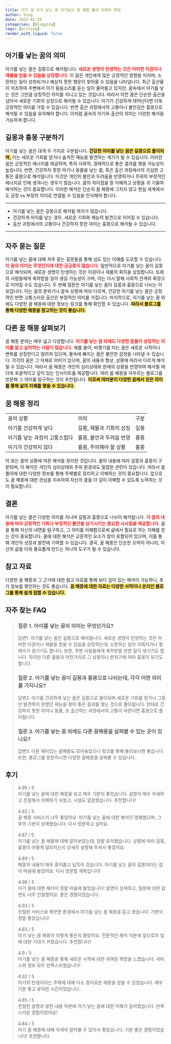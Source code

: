 ```yaml
---
title: 아기 꿈 아기 낳는 꿈 아기보는 꿈 해몽 풀이 미래의 희망
author: bing
date: 2025-01-25
categories: [Blogging]
tags: [writing]
render_with_liquid: false
---
```



<h2 id='아기를낳는꿈의의미'>아기를 낳는 꿈의 의미</h2>

<p>아기를 낳는 꿈은 길몽으로 해석됩니다. <b><span style="color: #ee2323;">새로운 생명이 탄생하는 것은 어떠한 이권이나 재물을 얻을 수 있음을 상징합니다.</span></b> 이 꿈은 개인에게 많은 긍정적인 영향을 미치며, 소망하는 일이 성취되거나 예상치 못한 행운이 찾아올 수 있음을 나타냅니다. 최근 출산율이 저조하여 주변에서 아기 울음소리를 듣는 일이 줄어들고 있지만, 꿈속에서 아기를 낳는 것은 그만큼 상징적인 의미를 지니고 있는 것입니다. 따라서 이런 꿈은 단순한 출산을 넘어서 새로운 기회의 상징으로 해석될 수 있습니다. 아기가 건강하게 태어난다면 더욱 긍정적인 의미를 가질 수 있습니다. 반면 출산 과정에서의 고통이나 불안감은 흉몽으로 해석될 수 있음을 유의해야 합니다. 이처럼 꿈속의 아기와 출산의 의미는 다양한 해석을 가능하게 합니다.</p>

<h2 id='길몽과흉몽구분하기'>길몽과 흉몽 구분하기</h2>

<p>아기를 낳는 꿈은 대개 두 가지로 구분됩니다. <b><span style="background-color: #ffe066;">건강한 아이를 낳는 꿈은 길몽으로 풀이되며,</span></b> 이는 새로운 기회를 얻거나 숨겨진 재능을 발견하는 계기가 될 수 있습니다. 이러한 꿈은 긍정적인 에너지를 제공하며, 특히 사회적, 경제적으로 좋은 결과를 맺을 가능성이 높습니다. 반면, 건강하지 못한 아기나 동물을 낳는 꿈, 혹은 출산 과정에서의 극심한 고통은 흉몽으로 해석됩니다. 이것은 개인의 불안과 두려움을 반영하거나 주위의 부정적인 에너지로 인해 생겨나는 경우가 많습니다. 꿈의 차이점을 잘 이해하고 상황을 귀 기울여 해석하는 것이 중요합니다. 이러한 해석은 단순히 꿈 해몽에 그치지 않고 현실 세계에서도 긍정 vs 부정의 의미로 연결될 수 있음을 인식해야 합니다.</p>

<hr />

<ul>
    <li>아기를 낳는 꿈은 길몽으로 해석될 여지가 많습니다.</li>
    <li>건강하게 아이를 낳는 경우, 새로운 기회와 재능의 발견으로 이어질 수 있습니다.</li>
    <li>출산 과정에서의 고통이나 건강하지 못한 아이는 흉몽으로 해석될 수 있습니다.</li>
</ul>

<hr />

<h2 id='자주묻는질문'>자주 묻는 질문</h2>

<p>아기를 낳는 꿈에 대해 자주 묻는 질문들을 통해 심도 있는 이해를 도모할 수 있습니다. <b><span style="color: #ee2323;">이 꿈의 의미는 무엇인지에 대한 궁금증이 많습니다.</span></b> 일반적으로 아기를 낳는 꿈이 길몽으로 해석되며, 새로운 생명이 탄생하는 것은 이권이나 재물의 획득을 상징합니다. 또래의 사람들에게 축하받을 일이 생길 가능성이 크며, 이는 다시 말해 사회적 관계의 확장으로 이어질 수도 있습니다. 두 번째 질문은 아기를 낳는 꿈이 길몽과 흉몽으로 나뉘는 이유입니다. 이는 꿈의 분위기나 꿈속 상황에 따라 다르며, 건강한 아기를 낳는 꿈은 긍정적인 반면 고통스러운 출산은 부정적인 의미를 가집니다. 마지막으로, 아기를 낳는 꿈 외에도 다양한 꿈 해몽에 대한 정보는 링크를 통해 확인할 수 있습니다. <b><span style="background-color: #ffe066;">따라서 블로그를 통해 다양한 해몽을 참고하는 것이 좋습니다.</span></b> </p>

<h2 id='다른꿈해몽살펴보기'>다른 꿈 해몽 살펴보기</h2>

<p>꿈 해몽 분야는 매우 넓고 다양합니다. <b><span style="color: #ee2323;">아기를 낳는 꿈 외에도 다양한 꿈들이 상징하는 의미를 알고 싶어하는 사람이 많습니다.</span></b> 예를 들어, 비행기를 타는 꿈은 새로운 시작이나 변화를 상징한다고 알려져 있으며, 물속에 빠지는 꿈은 불안한 감정을 나타낼 수 있습니다. 각각의 꿈은 그 자체로 의미가 있으며, 꿈의 내용과 형상, 상황에 따라서 다르게 해석될 수 있습니다. 따라서 꿈 해몽은 개인의 심리상태와 현재의 상황을 반영하여 해석될 때 더욱 포괄적이고 깊이 있는 인사이트를 제공합니다. 여러 꿈 해몽을 아우르는 블로그를 방문해 그 의미를 탐구하는 것이 추천됩니다. <b><span style="background-color: #ffe066;">이로써 여러분이 다양한 꿈에서 얻은 의미를 통해 삶의 지혜를 쌓을 수 있습니다.</span></b></p>

<h2 id='꿈해몽정리'>꿈 해몽 정리</h2>

<table>
    <tr>
        <td>꿈의 상황</td>
        <td>의미</td>
        <td>구분</td>
    </tr>
    <tr>
        <td>아기를 건강하게 낳다</td>
        <td>길몽, 재물과 기회의 상징</td>
        <td>길몽</td>
    </tr>
    <tr>
        <td>아기를 낳는 과정이 고통스럽다</td>
        <td>흉몽, 불안과 두려움 반영</td>
        <td>흉몽</td>
    </tr>
    <tr>
        <td>아기가 건강하지 않다</td>
        <td>흉몽, 주의해야 할 상황</td>
        <td>흉몽</td>
    </tr>
</table>

<p>이 표는 꿈의 상황에 따른 해석을 정리한 것입니다. 꿈의 내용에 따라 길몽과 흉몽이 구분되며, 이 해석은 개인의 심리상태와 주위 환경과도 밀접한 관련이 있습니다. 따라서 꿈 풀이에 대한 다양한 정보를 통해 주제별로 정리하고 이해하는 것이 중요합니다. 앞으로도 꿈 해몽에 대한 관심을 지속하여 자신의 꿈을 더 깊이 이해할 수 있도록 노력하는 것이 필요합니다.</p>

<h2 id='결론'>결론</h2>

<p>아기를 낳는 꿈은 다양한 의미를 지니며 길몽과 흉몽으로 나뉘어 해석됩니다. <b><span style="color: #ee2323;">각 꿈의 내용에 따라 긍정적인 기회나 부정적인 불안을 상기시키는 중요한 시사점을 제공합니다.</span></b> 꿈을 통해 자신의 내면을 탐구하고, 그 의미를 이해함으로써 삶에서 필요로 하는 지혜를 얻는 것이 중요합니다. 꿈에 대한 해석은 교훈적인 요소가 많이 포함되어 있으며, 이를 통해 개인의 성장과 발전에 기여할 수 있습니다. 결국, 꿈 해몽은 단순한 오락이 아니라, 자신의 삶을 더욱 풍요롭게 만드는 하나의 도구가 될 수 있습니다.</p>

<h2 id='참고자료'>참고 자료</h2>

<p>다양한 꿈 해몽과 그 근거에 대한 참고 자료를 통해 보다 깊이 있는 해석이 가능하니, 추가 정보를 확인하는 것도 좋습니다. <b><span style="background-color: #ffe066;">꿈 해몽에 대한 자료는 다양한 서적이나 온라인 블로그를 통해 쉽게 접할 수 있습니다.</span></b></p>


<h2 id='자주_찾는_FAQ'>자주 찾는 FAQ</h2>
<div itemscope="" itemtype="https://schema.org/FAQPage"> 
<blockquote> 
<div itemscope="" itemprop="mainEntity" itemtype="https://schema.org/Question"> 
<h3 itemprop="name">질문 1. 아이를 낳는 꿈의 의미는 무엇인가요?</h3> 
<div itemscope="" itemprop="acceptedAnswer" itemtype="https://schema.org/Answer"> 
<span itemprop="text"> 
<p>답변1. 아기를 낳는 꿈은 길몽으로 해석됩니다. 새로운 생명이 탄생하는 것은 어떠한 이권이나 재물을 얻을 수 있음을 상징하는데, 소망하는 일이 이뤄지거나 횡재수가 생기기도 합니다. 또한, 주변 사람들에게 축하받을 만한 일이 생기기도 합니다. 하지만 다른 꿈들과 마찬가지로 그 상황이나 분위기에 따라 흉몽이 되기도 합니다.</p> 
</span> 
</div> 
</div> 

<div itemscope="" itemprop="mainEntity" itemtype="https://schema.org/Question"> 
<h3 itemprop="name">질문 2. 아기를 낳는 꿈이 길몽과 흉몽으로 나뉘는데, 각각 어떤 의미를 가지나요?</h3> 
<div itemscope="" itemprop="acceptedAnswer" itemtype="https://schema.org/Answer"> 
<span itemprop="text"> 
<p>답변2. 아기를 건강하게 낳는 꿈은 길몽으로 풀이되며 새로운 기회를 얻거나 그동안 발견하지 못했던 재능을 찾아 좋은 결과를 맺는 것으로 풀이됩니다. 반대로 건강하지 못한 아이나 동물, 또 출산하는 과정에서의 고통이 따른다면 흉몽으로 풀이됩니다.</p> 
</span> 
</div> 
</div> 

<div itemscope="" itemprop="mainEntity" itemtype="https://schema.org/Question"> 
<h3 itemprop="name">질문 3. 아기를 낳는 꿈 외에도 다른 꿈해몽을 살펴볼 수 있는 곳이 있나요?</h3> 
<div itemscope="" itemprop="acceptedAnswer" itemtype="https://schema.org/Answer"> 
<span itemprop="text"> 
<p>답변3. 다른 재미있는 꿈해몽도 모아놓았으니 링크를 통해 둘러보시면 좋습니다. 또한, 블로그를 방문하시면 다양한 꿈해몽을 살펴볼 수 있습니다.</p> 
</span> 
</div> 
</div> 
</blockquote> 
</div>
<h2 id='후기'>후기</h2>
<div itemscope itemtype="https://schema.org/Product">
  <blockquote>
  <div itemprop="review" itemscope itemtype="https://schema.org/Review">
      <div itemprop="reviewRating" itemscope itemtype="https://schema.org/Rating"> <span itemprop="ratingValue">4.95</span> / <span itemprop="bestRating">5</span> </div>
      <span itemprop="reviewBody">아기를 낳는 꿈에 대한 해몽을 보고 매우 기분이 좋았습니다. 설명이 매우 자세하고 친절해서 이해하기 쉬웠고, 시설도 깔끔했습니다. 추천합니다!</span>
  </div>
  <br>
  <div itemprop="review" itemscope itemtype="https://schema.org/Review">
      <div itemprop="reviewRating" itemscope itemtype="https://schema.org/Rating"> <span itemprop="ratingValue">4.82</span> / <span itemprop="bestRating">5</span> </div>
      <span itemprop="reviewBody">꿈 해몽 서비스가 너무 좋았어요. 아기를 낳는 꿈에 대한 해석이 명쾌했으며, 그 후의 기분이 상쾌했습니다. 다시 방문하고 싶어요.</span>
  </div>
  <br>
  <div itemprop="review" itemscope itemtype="https://schema.org/Review">
      <div itemprop="reviewRating" itemscope itemtype="https://schema.org/Rating"> <span itemprop="ratingValue">4.87</span> / <span itemprop="bestRating">5</span> </div>
      <span itemprop="reviewBody">아기를 낳는 꿈 해몽에 대해 알아보았는데, 정말 유익했습니다. 상황에 따라 길몽, 흉몽이 어떻게 달라지는지 상세히 설명해 주셔서 좋았어요.</span>
  </div>
  <br>
  <div itemprop="review" itemscope itemtype="https://schema.org/Review">
      <div itemprop="reviewRating" itemscope itemtype="https://schema.org/Rating"> <span itemprop="ratingValue">4.89</span> / <span itemprop="bestRating">5</span> </div>
      <span itemprop="reviewBody">해몽의 내용이 매우 흥미롭고 납득이 갔습니다. 아기를 낳는 꿈이 길몽이라는 점이 마음에 들었어요. 다시 방문할 계획입니다!</span>
  </div>
  <br>
  <div itemprop="review" itemscope itemtype="https://schema.org/Review">
      <div itemprop="reviewRating" itemscope itemtype="https://schema.org/Rating"> <span itemprop="ratingValue">4.96</span> / <span itemprop="bestRating">5</span> </div>
      <span itemprop="reviewBody">아기 꿈에 대한 해석이 정말 마음에 들었습니다! 설명이 상세하고, 질문에 대한 답변도 너무 친절했어요. 좋은 경험이었습니다.</span>
  </div>
  <br>
  <div itemprop="review" itemscope itemtype="https://schema.org/Review">
      <div itemprop="reviewRating" itemscope itemtype="https://schema.org/Rating"> <span itemprop="ratingValue">4.93</span> / <span itemprop="bestRating">5</span> </div>
      <span itemprop="reviewBody">친절한 서비스와 깨끗한 환경에서 아기를 낳는 꿈 해몽을 듣고 왔습니다. 기분이 정말 좋았습니다!</span>
  </div>
  <br>
  <div itemprop="review" itemscope itemtype="https://schema.org/Review">
      <div itemprop="reviewRating" itemscope itemtype="https://schema.org/Rating"> <span itemprop="ratingValue">4.83</span> / <span itemprop="bestRating">5</span> </div>
      <span itemprop="reviewBody">아기 낳는 꿈 해몽이 이렇게 좋은지 몰랐어요. 전문적인 해석 덕분에 앞으로의 일에 대한 기대가 커졌습니다. 추천합니다!</span>
  </div>
  <br>
  <div itemprop="review" itemscope itemtype="https://schema.org/Review">
      <div itemprop="reviewRating" itemscope itemtype="https://schema.org/Rating"> <span itemprop="ratingValue">4.9</span> / <span itemprop="bestRating">5</span> </div>
      <span itemprop="reviewBody">아기를 낳는 꿈 해몽을 통해 새로운 시작에 대한 귀여운 희망을 느꼈습니다. 서비스와 정보 모두 만족스러웠습니다!</span>
  </div>
  <br>
  <div itemprop="review" itemscope itemtype="https://schema.org/Review">
      <div itemprop="reviewRating" itemscope itemtype="https://schema.org/Rating"> <span itemprop="ratingValue">4.92</span> / <span itemprop="bestRating">5</span> </div>
      <span itemprop="reviewBody">아기의 탄생이라는 주제에 대해 다소 흥미로운 해몽을 얻을 수 있었습니다. 매우 기분 좋고 유익한 시간이었습니다.</span>
  </div>
  <br>
  <div itemprop="review" itemscope itemtype="https://schema.org/Review">
      <div itemprop="reviewRating" itemscope itemtype="https://schema.org/Rating"> <span itemprop="ratingValue">4.85</span> / <span itemprop="bestRating">5</span> </div>
      <span itemprop="reviewBody">친절한 설명과 알찬 내용 덕분에 아기 낳는 꿈에 대한 이해가 깊어졌습니다. 만족스러운 경험이었어요!</span>
  </div>
  <br>
  <div itemprop="review" itemscope itemtype="https://schema.org/Review">
      <div itemprop="reviewRating" itemscope itemtype="https://schema.org/Rating"> <span itemprop="ratingValue">4.84</span> / <span itemprop="bestRating">5</span> </div>
      <span itemprop="reviewBody">아기 꿈 해몽에 대해 자세히 알아볼 수 있어서 좋았습니다. 기분 좋은 경험이었습니다! 추천합니다.</span>
  </div>
  </blockquote>
</div>

